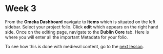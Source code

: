 # Week 3

From the **Omeka Dashboard** navigate to **Items** which is situated on the left sidebar. Select your project folio. Click **edit** which appears on the right hand side. Once on the editing page, navigate to the **Dublin Core** tab. Here is where you will enter all the important Metadata for your folio. 

To see how this is done with medieval content, go to the [next lesson](dublin-core.md).

